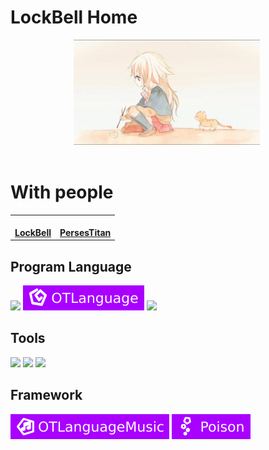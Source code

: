 # LockBell Home

<div style="text-align: center; vertical-align: middle">
  <img style="height: auto; width: 59%;" src="https://github.com/LockBell/LockBell/blob/93bce81ce4464a2eedb4a02d8bdea8133ecf1c9e/image/banner.png?raw=true" alt=""/>
  <img style="height: auto; width: 40%;" src="https://metrics.lecoq.io/LockBell" alt=""/>
</div>
<br>

# With people
<table>
  <tr>
    <td>
      <a href="https://github.com/LockBell" style="text-align: center">
      <img src="https://avatars.githubusercontent.com/LockBell" width="100px;" alt=""/>
      <br><b style="text-align: center">LockBell</b></a>
    </td>
    <td>
      <a href="https://github.com/PersesTitan" style="text-align: center">
      <img src="https://avatars.githubusercontent.com/PersesTitan" width="100px;" alt=""/>
      <br><b style="text-align: center">PersesTitan</b></a>      
    </td>
  </tr>
</table>


## Program Language

![](https://img.shields.io/badge/Java-FFFFFF?style=flat-square&logo=OpenJDK&logoColor=black)
![](https://github.com/OTLanguage/.github/blob/main/image/OTLanguage-flat-square.svg)
![](https://img.shields.io/badge/Kotlin-7F52FF?style=flat-square&logo=Kotlin&&logoColor=white)


## Tools

![](https://img.shields.io/badge/GitHub-181717?style=flat-square&logo=GitHub)
![](https://img.shields.io/badge/Heroku-430098?style=flat-square&logo=Heroku)
![](https://img.shields.io/badge/IntelliJ&nbsp;IDEA-000000?style=flat-square&logo=IntelliJ-IDEA)

## Framework

![](https://github.com/OTLanguage/.github/blob/main/icon/music/OTLanguageMusic-flat-square.svg)
![](https://github.com/OTLanguage/.github/blob/main/image/poison/svg/Poison-flat-square.svg)
